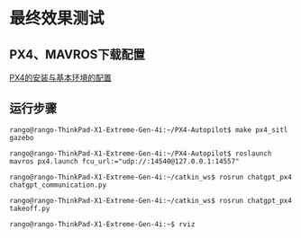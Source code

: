 # 最终效果测试
## PX4、MAVROS下载配置
[PX4的安装与基本环境的配置](https://zhuanlan.zhihu.com/p/394463440)

## 运行步骤
```
rango@rango-ThinkPad-X1-Extreme-Gen-4i:~/PX4-Autopilot$ make px4_sitl gazebo

rango@rango-ThinkPad-X1-Extreme-Gen-4i:~/PX4-Autopilot$ roslaunch mavros px4.launch fcu_url:="udp://:14540@127.0.0.1:14557"

rango@rango-ThinkPad-X1-Extreme-Gen-4i:~/catkin_ws$ rosrun chatgpt_px4 chatgpt_communication.py 

rango@rango-ThinkPad-X1-Extreme-Gen-4i:~/catkin_ws$ rosrun chatgpt_px4 takeoff.py 

rango@rango-ThinkPad-X1-Extreme-Gen-4i:~$ rviz
```
